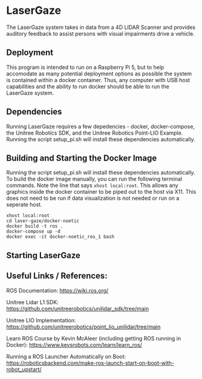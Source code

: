 # LaserGaze
The LaserGaze system takes in data from a 4D LIDAR Scanner and provides auditory feedback to assist persons with visual impairments drive a vehicle. 

## Deployment
This program is intended to run on a Raspberry Pi 5, but to help accomodate as many potential deployment options as possible the system is contained within a docker container. Thus, any computer with USB host capabilities and the ability to run docker should be able to run the LaserGaze system. 

## Dependencies
Running LaserGaze requires a few depedencies - docker, docker-compose, the Unitree Robotics SDK, and the Unitree Robotics Point-LIO Example. Running the script setup_pi.sh will install these dependencies automatically. 

## Building and Starting the Docker Image
Running the script setup_pi.sh will install these dependencies automatically. To build the docker image manually, you can run the following terminal commands. Note the line that says `xhost local:root`. This allows any graphics inside the docker container to be piped out to the host via X11. This does not need to be run if data visualization is not needed or run on a seperate host.

```console
xhost local:root
cd laser-gaze/docker-noetic
docker build -t ros .
docker-compose up -d
docker exec -it docker-noetic_ros_1 bash
```

## Starting LaserGaze


## Useful Links / References: 
ROS Documentation: https://wiki.ros.org/ 

Unitree Lidar L1 SDK: https://github.com/unitreerobotics/unilidar_sdk/tree/main

Unitree LIO Implementation: https://github.com/unitreerobotics/point_lio_unilidar/tree/main

Learn ROS Course by Kevin McAleer (including getting ROS running in Docker): https://www.kevsrobots.com/learn/learn_ros/

Running a ROS Launcher Automatically on Boot: https://roboticsbackend.com/make-ros-launch-start-on-boot-with-robot_upstart/
